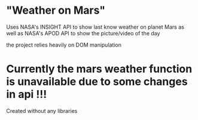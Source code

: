 # "Weather on Mars"
Uses NASA's INSIGHT API to show last know weather on planet Mars
as well as NASA's APOD API to show the picture/video of the day

the project relies heavily on DOM manipulation

# Currently the mars weather function is unavailable due to some changes in api !!!

Created without any libraries